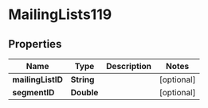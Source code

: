 
# MailingLists119

## Properties
Name | Type | Description | Notes
------------ | ------------- | ------------- | -------------
**mailingListID** | **String** |  |  [optional]
**segmentID** | **Double** |  |  [optional]



